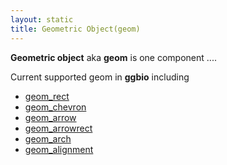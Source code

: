 ```yaml
---
layout: static
title: Geometric Object(geom)
---
```


**Geometric object** aka **geom** is one component ....

Current supported geom in **ggbio** including 

  *  [geom_rect]({{site.url}}/geom/geom_rect)
  *  [geom_chevron]({{site.url}}/geom/geom_chevron)
  *  [geom_arrow]({{site.url}}/geom/geom_arrow)
  *  [geom_arrowrect]({{site.url}}/geom/geom_arrowrect)
  *  [geom_arch]({{site.url}}/geom/geom_arch)
  *  [geom_alignment]({{site.url}}/geom/geom_alingment)



